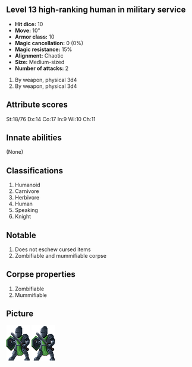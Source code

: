 ## Level 13 high-ranking human in military service

- **Hit dice:** 10
- **Move:** 10"
- **Armor class:** 10
- **Magic cancellation:** 0 (0%)
- **Magic resistance:** 15%
- **Alignment:** Chaotic
- **Size:** Medium-sized
- **Number of attacks:** 2
1. By weapon, physical 3d4
2. By weapon, physical 3d4

## Attribute scores

St:18/76 Dx:14 Co:17 In:9 Wi:10 Ch:11

## Innate abilities

(None)

## Classifications

1. Humanoid
2. Carnivore
3. Herbivore
4. Human
5. Speaking
6. Knight

## Notable

1. Does not eschew cursed items
2. Zombifiable and mummifiable corpse

## Corpse properties

1. Zombifiable
2. Mummifiable

## Picture

![Lieutenant](https://github.com/hyvanmielenpelit/GnollHackTileSet/blob/main/Monsters/lieutenant/lieutenant.png?raw=true) ![Lieutenant](https://github.com/hyvanmielenpelit/GnollHackTileSet/blob/main/Monsters/lieutenant/lieutenant_female.png?raw=true)

